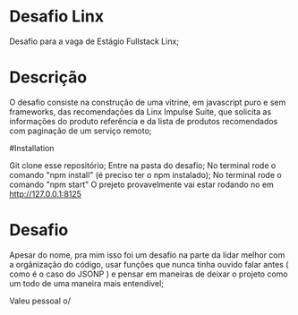 # Desafio Linx

Desafio para a vaga de Estágio Fullstack Linx;


# Descrição

O desafio consiste na construção de uma vitrine, em javascript puro e sem frameworks, das recomendações da Linx Impulse Suite, que solicita as informações do produto referência e da lista de produtos recomendados com paginação de um serviço remoto;

#Installation 

Git clone esse repositório;
Entre na pasta do desafio;
No terminal rode o comando "npm install" (é preciso ter o npm instalado);
No terminal rode o comando "npm start"
O prejeto provavelmente vai estar rodando no em http://127.0.0.1:8125

# Desafio 

Apesar do nome, pra mim isso foi um desafio na parte da lidar melhor com a orgânização do código, usar funções que nunca tinha ouvido falar antes ( como é o caso do JSONP ) e pensar em maneiras de deixar o projeto como um todo de uma maneira mais entendível;

Valeu pessoal o/



